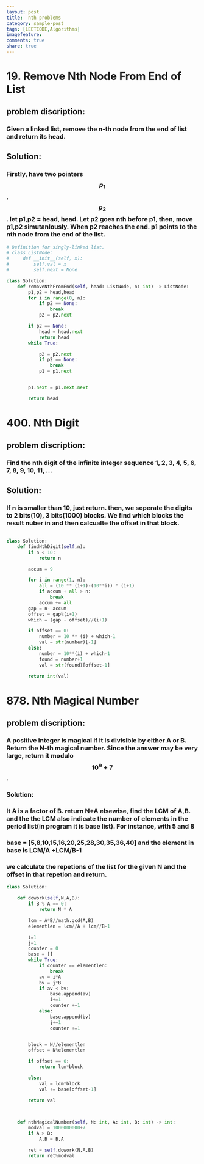 ```yaml
---
layout: post
title:  nth problems
category: sample-post
tags: [LEETCODE,Algorithms]
imagefeature:
comments: true
share: true
---
```

<script type="text/javascript"
   src="http://cdn.mathjax.org/mathjax/latest/MathJax.js?config=TeX-AMS-MML_HTMLorMML">
</script>


# **19. Remove Nth Node From End of List**
## problem discription:
### Given a linked list, remove the n-th node from the end of list and return its head.

## Solution:
### Firstly, have two pointers $$p_1$$, $$p_2$$. let p1,p2 = head, head. Let p2 goes nth before p1, then, move p1,p2 simutanlously. When p2 reaches the end. p1 points to the nth node from the end of the list.


~~~ python
# Definition for singly-linked list.
# class ListNode:
#     def __init__(self, x):
#         self.val = x
#         self.next = None

class Solution:
    def removeNthFromEnd(self, head: ListNode, n: int) -> ListNode:
        p1,p2 = head,head
        for i in range(0, n):
            if p2 == None:
                break
            p2 = p2.next

        if p2 == None:
            head = head.next
            return head
        while True:

            p2 = p2.next
            if p2 == None:
                break
            p1 = p1.next


        p1.next = p1.next.next

        return head
~~~


# **400. Nth Digit**
## problem discription:
### Find the nth digit of the infinite integer sequence 1, 2, 3, 4, 5, 6, 7, 8, 9, 10, 11, ...

## Solution:
### If n is smaller than 10, just return. then, we seperate the digits to 2 bits(10), 3 bits(1000) blocks. We find which blocks the result nuber in and then calcualte the offset in that block.

~~~python

class Solution:
    def findNthDigit(self,n):
        if n < 10:
            return n

        accum = 9

        for i in range(1, n):
            all = (10 ** (i+1)-(10**i)) * (i+1)
            if accum + all > n:
                break
            accum += all
        gap = n- accum
        offset = gap%(i+1)
        which = (gap - offset)//(i+1)

        if offset == 0:
            number = 10 ** (i) + which-1
            val = str(number)[-1]
        else:
            number = 10**(i) + which-1
            found = number+1
            val = str(found)[offset-1]

        return int(val)
~~~
# **878. Nth Magical Number**
## problem discription:
### A positive integer is magical if it is divisible by either A or B. Return the N-th magical number.  Since the answer may be very large, return it modulo $$10^9 + 7$$.

### Solution:

### It A is a factor of B. return N*A elsewise, find the LCM of A,B.  and the the LCM also indicate the number of elements in the period list(in program it is base list). For instance, with 5 and 8
### base = [5,8,10,15,16,20,25,28,30,35,36,40] and the element in base is LCM/A +LCM/B-1

### we calculate the repetions of the list for the given N and the offset in that repetion and return.
~~~python
class Solution:

    def dowork(self,N,A,B):
        if B % A == 0:
            return N * A

        lcm = A*B//math.gcd(A,B)
        elementlen = lcm//A + lcm//B-1

        i=1
        j=1
        counter = 0
        base = []
        while True:
            if counter == elementlen:
                break
            av = i*A
            bv = j*B
            if av < bv:
                base.append(av)
                i+=1
                counter +=1
            else:
                base.append(bv)
                j+=1
                counter +=1


        block = N//elementlen
        offset = N%elementlen

        if offset == 0:
            return lcm*block

        else:
            val = lcm*block
            val += base[offset-1]

        return val



    def nthMagicalNumber(self, N: int, A: int, B: int) -> int:
        modval = 1000000000+7
        if A > B:
            A,B = B,A

        ret = self.dowork(N,A,B)
        return ret%modval
~~~
